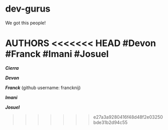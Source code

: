 # dev-gurus
We got this people!

AUTHORS
<<<<<<< HEAD
#Devon
#Franck
#Imani
#Josuel
=======

***Cierra***

***Devon***

***Franck*** (github username: francknij)

***Imani***

***Josuel***

>>>>>>> e27a3a9280416f48d48f2e03250bde31b2d94c55
